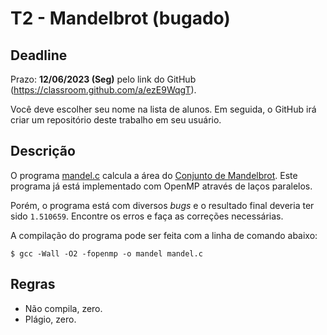 
# T2 - Mandelbrot (bugado)

## Deadline

Prazo: **12/06/2023 (Seg)** pelo link do GitHub (https://classroom.github.com/a/ezE9WqgT).

Você deve escolher seu nome na lista de alunos. Em seguida, o GitHub irá criar um repositório deste trabalho em seu usuário.

## Descrição

O programa [mandel.c](./mandel.c) calcula a área do [Conjunto de Mandelbrot](https://pt.wikipedia.org/wiki/Conjunto_de_Mandelbrot). Este programa já está implementado com OpenMP através de laços paralelos.

Porém, o programa está com diversos *bugs* e o resultado final deveria ter sido `1.510659`. Encontre os erros e faça as correções necessárias.

A compilação do programa pode ser feita com a linha de comando abaixo:
```
$ gcc -Wall -O2 -fopenmp -o mandel mandel.c
```

## Regras

- Não compila, zero.
- Plágio, zero.

